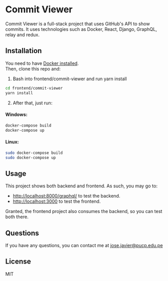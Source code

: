 # Commit Viewer

Commit Viewer is a full-stack project that uses GitHub's API to show commits. It uses technologies such as Docker, React, Django, GraphQL, relay and redux.

## Installation

You need to have [Docker installed](https://www.docker.com/get-started).  
Then, clone this repo and:

1. Bash into frontend/commit-viewer and run yarn install

```bash
cd frontend/commit-viewer
yarn install
```

2. After that, just run:

#### Windows:

```bash
docker-compose build
docker-compose up
```

#### Linux:

```bash
sudo docker-compose build
sudo docker-compose up
```

## Usage

This project shows both backend and frontend. As such, you may go to:

- [http://localhost:8000/graphql/](http://localhost:8000/graphql/) to test the backend.
- [http://localhost:3000](http://localhost:3000) to test the frontend.

Granted, the frontend project also consumes the backend, so you can test both there.

## Questions

If you have any questions, you can contact me at jose.javier@pucp.edu.pe

## License

MIT
